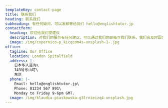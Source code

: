```yaml
---
templateKey: contact-page
title: 联系我们
heading: 联系我们
subheading: 有任何疑问，可以发邮寄给我们 hello@englishtutor.jp
contactform:
  heading: 欢迎给我们提建议
  description: 对我们的服务有任何建议，可以通过我们的邮箱与我们联系，我们会及时回复。
  image: /img/copernico-p_kicqcom4s-unsplash-1-.jpg
office:
  tagline: Our Office
  location: London Spitalfield
  address: |-
    日本华人咨询\
    143号东山盯\
    东京
  phone: |-
    Email: hello@englishtutor.jp\
    Phone: 01234 567 891\
    Monday to Friday 9-6pm GMT.
  image: /img/klaudia-piaskowska-g3lrnieizq4-unsplash.jpg
---
```

